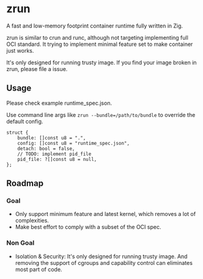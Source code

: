 # zrun

A fast and low-memory footprint container runtime fully written in Zig.

zrun is similar to crun and runc, although not targeting implementing full OCI standard. It trying to implement minimal feature set to make container just works.

It's only designed for running trusty image. If you find your image broken in zrun, please file a issue.

## Usage

Please check example runtime_spec.json.

Use command line args like `zrun --bundle=/path/to/bundle` to override the default config.

```zig
struct {
    bundle: []const u8 = ".",
    config: []const u8 = "runtime_spec.json",
    detach: bool = false,
    // TODO: implement pid_file
    pid_file: ?[]const u8 = null,
};
```

## Roadmap

### Goal

- Only support minimum feature and latest kernel, which removes a lot of complexities.
- Make best effort to comply with a subset of the OCI spec.

### Non Goal

- Isolation & Security: It's only designed for running trusty image. And removing the support of cgroups and capability control can eliminates most part of code.
